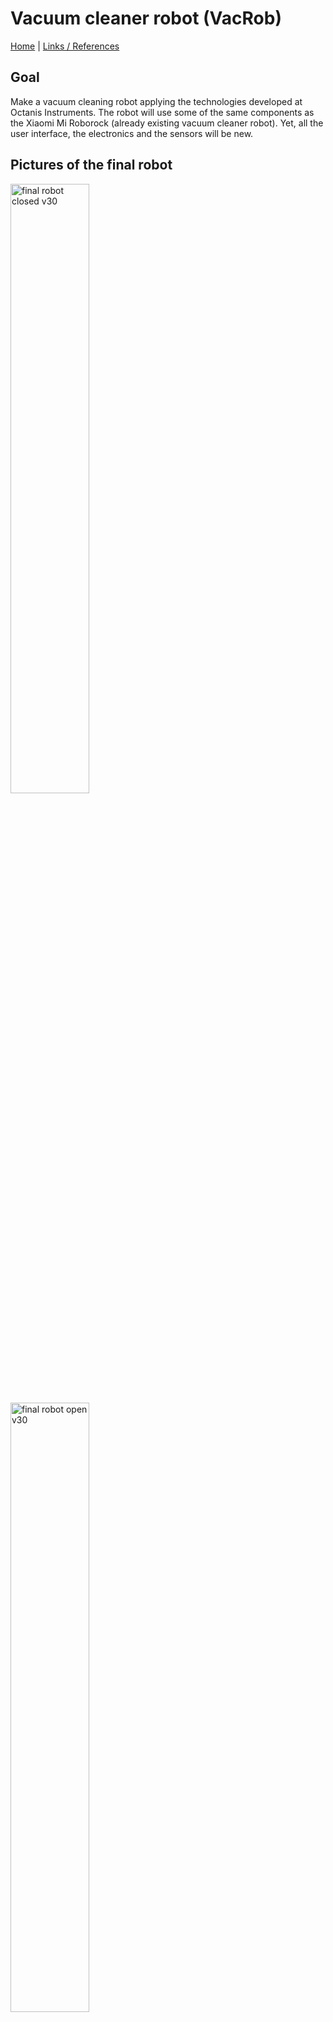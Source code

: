 # Vacuum cleaner robot (VacRob)

[Home](../README.md) | [Links / References](./docs/references/refs.md)

## Goal

Make a vacuum cleaning robot applying the technologies developed at Octanis Instruments. The robot will use some of the same components as the Xiaomi Mi Roborock (already existing vacuum cleaner robot). Yet, all the user interface, the electronics and the sensors will be new.

## Pictures of the final robot

<img src="./docs/pictures/finalRobot/vacrob-closed.JPG" alt="final robot closed v30" width="50%" class="center">
<img src="./docs/pictures/finalRobot/vacrob-open.JPG" alt="final robot open v30" width="50%" class="center">


## Table of contents

- [Mechanics](./mechanics/mechanics.md)
  - [Assembly 1](./mechanics/assembly1.md)
  - [Assembly 2](./mechanics/assembly2.md)
  - [Assembly 3](./mechanics/assembly3.md)
  - [Assembly 4](./mechanics/assembly4.md)
- [Electronics](./electronics/electronics.md)
  - [Assembly of the electronics](./electronics/assembly/assembly.md)
- [Distance modules](./distanceModule/distanceModules.md)
  - [Firmware - Lab Notebook](./distanceModule/firmware/distance-module-fw-LN.md)
  - [Fixing crosstalk problem](./distanceModule/crosstalk/crosstalk.md)
  - [Sensor accuracy test](./distanceModule/sensorTest/sensorTest.md)
- [Motor module](./motorModule/motorModule.md)

  - [Application specific firmware](./motorModule/firmware/motorModuleFW.md)

- [Raspberry Pi compute module](./raspi/raspi.md)
  - [Lidar](./raspi/lidar/lidar.md)
  - [Touch screen](./raspi/touchScreen/touchScreen.md)
  - [Speaker](./raspi/speaker/speaker.md)
- [Software / general behavior of the robot](./software/software.md)
- [Useful links related to the project](./docs/refs.md)

## Things to consider (perspectives)

- we could place a robotic arm on the robot if it supported the weight ([AR2](https://www.youtube.com/watch?v=CCgI4R1TEzI))
- adaptive gripper? [https://www.thingiverse.com/thing:2527079](https://www.thingiverse.com/thing:2527079) and [https://www.youtube.com/watch?v=x9KWuQXTURI](https://www.youtube.com/watch?v=x9KWuQXTURI)
- add LEDs and/or a microphone for user interface
